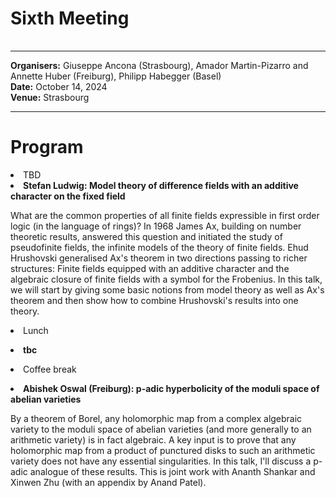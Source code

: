 <HTML>
<BODY>
 <TABLE>
    <TR>
	<H1>Sixth Meeting
	</H1>    
    </TR>
  </TABLE>
<hr>

<b>Organisers:</b>  Giuseppe Ancona (Strasbourg), Amador Martin-Pizarro and Annette Huber (Freiburg), Philipp Habegger (Basel)<br>
<b>Date:</b> October 14, 2024<br>
<b>Venue:</b> Strasbourg
<p>
<hr>
<h1>Program </h1>
 <li> TBD </li> 
<!--
<li> 9:30-10:50 Welcome coffee<p> -->
<li><b> <!-- 10:50-11:40 --> Stefan Ludwig: Model theory of difference fields with an additive character on the fixed field </b> <p>
What are the common properties of all finite fields expressible in first order logic (in the language of rings)? In 1968 James Ax, building on number theoretic results, answered this question and initiated the study of pseudofinite fields, the infinite models of the theory of finite fields. Ehud Hrushovski generalised Ax's theorem in two directions passing to richer structures: Finite fields equipped with an additive character and the algebraic closure of finite fields with a symbol for the Frobenius. In this talk, we will start by giving some basic notions from model theory as well as Ax's theorem and then show how to combine Hrushovski's results into one theory.
<p>
<li>Lunch<p>
<li><b> <!-- 13:50-14:40 --> tbc </b> <p>
<!-- A few years ago, Dimitrov proved the Schinzel-Zassenhaus Conjecture. Harry Schmidt and I showed how his general strategy can be adapted to cover some dynamical variants of this conjecture. One common tool in both results is Dubinin's Theorem on the transfinite diameter of hedgehogs. Motivated by Mahler's work on root separation, I gave an elementary proof of Dubinin's Theorem, albeit with a worse numerical constant. In this talk I will report on joint work in progress with Harry Schmidt. We find new upper bounds for the transfinite diameter of some finite topological trees. These trees are more attuned to the dynamical setting then hedgehogs and cover some post-critically finite polynomials. -->
<li>Coffee break<p>
<li><b> <!-- 15:10-16:00 --> Abishek Oswal (Freiburg): p-adic hyperbolicity of the moduli space of abelian varieties </b> <p>
By a theorem of Borel, any holomorphic map from a complex algebraic variety to the moduli space of abelian varieties (and more generally to an arithmetic variety) is in fact algebraic. A key input is to prove that any holomorphic map from a product of punctured disks to such an arithmetic variety does not have any essential singularities.  
In this talk, I'll discuss a p-adic analogue of these results. This is joint work with Ananth Shankar and Xinwen Zhu (with an appendix by Anand Patel).
<p>
